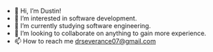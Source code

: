 - 👋 Hi, I’m Dustin!
- 👀 I’m interested in software development.  
- 🌱 I’m currently studying software engineering.
- 💞️ I’m looking to collaborate on anything to  gain more experience.
- 📫 How to reach me drseverance07@gmail.com

<!---
Drseverance/Drseverance is a ✨ special ✨ repository because its `README.md` (this file) appears on your GitHub profile.
You can click the Preview link to take a look at your changes.
--->
